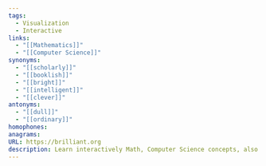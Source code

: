 ```yaml
---
tags:
  - Visualization
  - Interactive
links:
  - "[[Mathematics]]"
  - "[[Computer Science]]"
synonyms:
  - "[[scholarly]]"
  - "[[booklish]]"
  - "[[bright]]"
  - "[[intelligent]]"
  - "[[clever]]"
antonyms:
  - "[[dull]]"
  - "[[ordinary]]"
homophones: 
anagrams: 
URL: https://brilliant.org
description: Learn interactively Math, Computer Science concepts, also English
---
```

